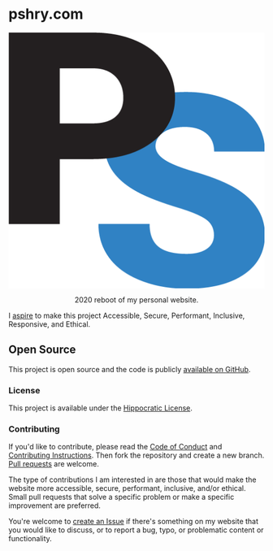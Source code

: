 # pshry.com

<img src="https://raw.githubusercontent.com/paulshryock/paul-shryock/main/legacy/assets/paul-shryock-logos/paul-shryock-logo-4c.png" alt="Paul Shryock" align="center">
<p align="center">2020 reboot of my personal website.</p>


I [aspire][aspire] to make this project Accessible, Secure, Performant, Inclusive, Responsive, and Ethical.

## Open Source

This project is open source and the code is publicly [available on GitHub][github-repo].

### License

This project is available under the [Hippocratic License][license].

### Contributing

If you'd like to contribute, please read the [Code of Conduct][code-of-conduct] and [Contributing Instructions][contributing]. Then fork the repository and create a new branch. [Pull requests][github-pull-requests] are welcome.

The type of contributions I am interested in are those that would make the website more accessible, secure, performant, inclusive, and/or ethical. Small pull requests that solve a specific problem or make a specific improvement are preferred.

You're welcome to [create an Issue][github-create-issue] if there's something on my website that you would like to discuss, or to report a bug, typo, or problematic content or functionality.

[docs]: tree/master/docs
[aspire]: https://www.filamentgroup.com/lab/aspire/
[github-repo]: https://github.com/paulshryock/paul-shryock
[license]: https://firstdonoharm.dev/
[code-of-conduct]: blob/master/CODE_OF_CONDUCT.md
[contributing]: blob/master/CONTRIBUTING.md
[github-pull-requests]: https://github.com/paulshryock/paul-shryock/pulls
[github-create-issue]: https://github.com/paulshryock/paul-shryock/issues/new/choose
